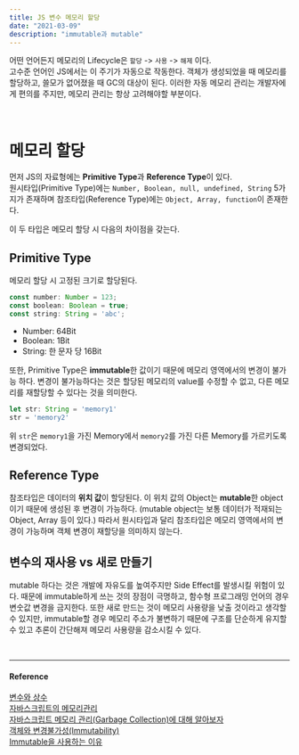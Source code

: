 ```yaml
---
title: JS 변수 메모리 할당
date: "2021-03-09"
description: "immutable과 mutable"
---
```



어떤 언어든지 메모리의 Lifecycle은 `할당` -> `사용` -> `해제` 이다.  
고수준 언어인 JS에서는 이 주기가 자동으로 작동한다. 객체가 생성되었을 때 메모리를 할당하고, 쓸모가 없어졌을 때 GC의 대상이 된다. 이러한 자동 메모리 관리는 개발자에게 편의를 주지만, 메모리 관리는 항상 고려해야할 부분이다.   

<br/>  

# 메모리 할당

먼저 JS의 자료형에는 **Primitive Type**과 **Reference Type**이 있다.  
원시타입(Primitive Type)에는 `Number, Boolean, null, undefined, String` 5가지가 존재하며 참조타입(Reference Type)에는 `Object, Array, function`이 존재한다.   

이 두 타입은 메모리 할당 시 다음의 차이점을 갖는다.   

## Primitive Type
메모리 할당 시 고정된 크기로 할당된다. 

```js
const number: Number = 123;
const boolean: Boolean = true;
const string: String = 'abc';
```
* Number: 64Bit
* Boolean: 1Bit
* String: 한 문자 당 16Bit 

또한, Primitive Type은 **immutable**한 값이기 때문에 메모리 영역에서의 변경이 불가능 하다. 변경이 불가능하다는 것은 할당된 메모리의 value를 수정할 수 없고, 다른 메모리를 재할당할 수 있다는 것을 의미한다. 

```js
let str: String = 'memory1'
str = 'memory2'
```
위 `str`은 `memory1`을 가진 Memory에서 `memory2`를 가진 다른 Memory를 가르키도록 변경되었다. 

## Reference Type
참조타입은 데이터의 **위치 값**이 할당된다. 이 위치 값의 Object는 **mutable**한 object이기 때문에 생성된 후 변경이 가능하다. (mutable object는 보통 데이터가 적재되는 Object, Array 등이 있다.) 따라서 원시타입과 달리 참조타입은 메모리 영역에서의 변경이 가능하며 객체 변경이 재할당을 의미하지 않는다.   

## 변수의 재사용 vs 새로 만들기  
mutable 하다는 것은 개발에 자유도를 높여주지만 Side Effect를 발생시킬 위험이 있다. 때문에 immutable하게 쓰는 것의 장점이 극명하고, 함수형 프로그래밍 언어의 경우 변숫값 변경을 금지한다. 또한 새로 만드는 것이 메모리 사용량을 낮출 것이라고 생각할 수 있지만, immutable할 경우 메모리 주소가 불변하기 때문에 구조를 단순하게 유지할 수 있고 추론이 간단해져 메모리 사용량을 감소시킬 수 있다.


<br/> 

---
#### Reference
[변수와 상수](https://ko.javascript.info/variables)    
[자바스크립트의 메모리관리](https://developer.mozilla.org/ko/docs/Web/JavaScript/Memory_Management)   
[자바스크립트 메모리 관리(Garbage Collection)에 대해 알아보자](https://helloinyong.tistory.com/292)  
[객체와 변경불가성(Immutability)](https://poiemaweb.com/js-immutability)  
[Immutable을 사용하는 이유](https://medium.com/@yeon22/immutable%EC%9D%84-%EC%82%AC%EC%9A%A9%ED%95%98%EB%8A%94-%EC%9D%B4%EC%9C%A0-24aa152237e0)